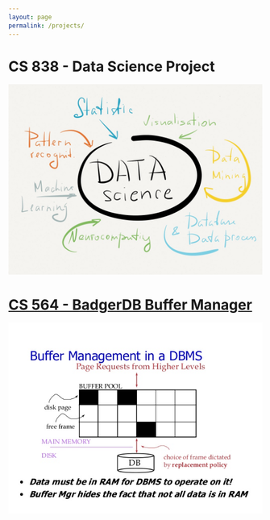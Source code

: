 ```yaml
---
layout: page
permalink: /projects/
---
```


CS 838 - Data Science Project
====================
![](/images/data_science.jpg) 

<a href="https://gautam1411.github.io/CS838-Data-Science-Project">

CS 564 - BadgerDB Buffer Manager
====================
![](/images/buffer_manager.jpg) 

<a href="https://gautam1411.github.io/CS564-BadgerDB-Buffer-Manager">
